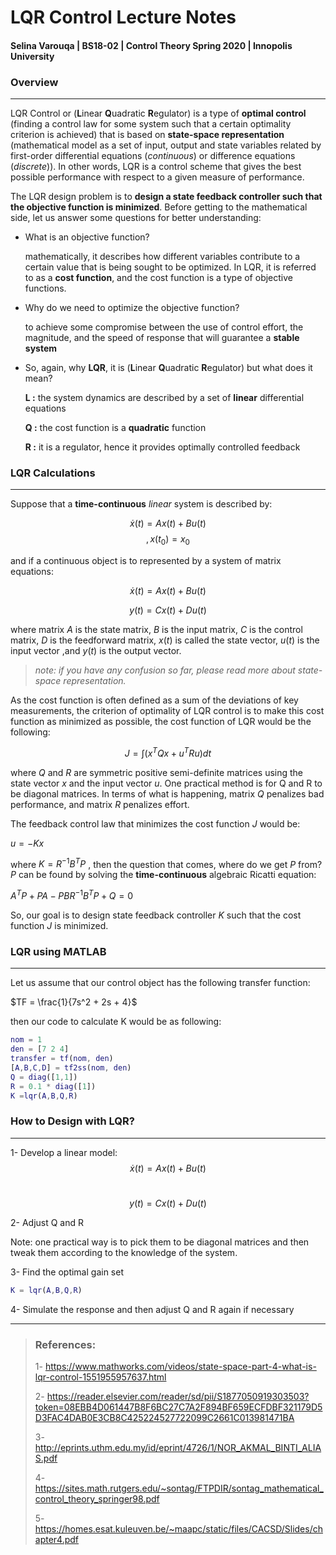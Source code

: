 # LQR Control Lecture Notes

#### Selina Varouqa | BS18-02 | Control Theory Spring 2020 | Innopolis University



### Overview

------

LQR Control or (**L**inear **Q**uadratic **R**egulator) is a type of **optimal control** (finding a control law for some system such that a certain optimality criterion is achieved) that is based on **state-space representation** (mathematical model as a set of input, output and state variables related by first-order differential equations (*continuous*) or difference equations (*discrete*)). In other words, LQR is a control scheme that gives the best possible performance with respect to a given measure of performance. 

The LQR design problem is to **design a state feedback controller such that the objective function is minimized**. Before getting to the mathematical side, let us answer some questions for better understanding:

- What is an objective function?

  mathematically, it describes how different variables contribute to a certain value that is being sought to be optimized. In LQR, it is referred to as a **cost function**, and the cost function is a type of objective functions.

- Why do we need to optimize the objective function?

  to achieve some compromise between the use of control effort, the magnitude, and the speed of response that will guarantee a **stable system**

- So, again, why **LQR**, it is (**L**inear **Q**uadratic **R**egulator) but what does it mean?

  **L :** the system dynamics are described by a set of **linear** differential equations

  **Q :** the cost function is a **quadratic** function

  **R :** it is a regulator, hence it provides optimally controlled feedback



### LQR Calculations

------

Suppose that a **time-continuous** *linear* system is described by:

$$ \dot{x}(t) = Ax(t)+ Bu(t)$$ 			$$,x(t_{0}) = x_{0}$$

and if a continuous object is to represented by a system of matrix equations:

$$\dot{x}(t) = Ax(t)+ Bu(t)$$

$$y(t) = Cx(t)+ Du(t)$$

where matrix $A$ is the state matrix, $B$ is the input matrix, $C$ is the control matrix, $D$ is the feedforward matrix, $x(t)$ is called the state vector, $u(t)$ is the input vector ,and $y(t)$ is the output vector. 

> *note: if you have any confusion so far, please read more about state-space representation.*


As the cost function is often defined as a sum of the deviations of key measurements, the criterion of optimality of LQR control is to make this cost function as minimized as possible, the cost function of LQR would be the following:

$$ J = \int(x^TQx+ u^TRu)dt$$ 

where $Q$ and $R$ are symmetric positive semi-definite matrices using the state vector $x$ and the input vector $u$. One practical method is for Q and R to be diagonal matrices. In terms of what is happening, matrix $Q$ penalizes bad performance, and matrix $R$ penalizes effort.

The feedback control law that minimizes the cost function $J$  would be: 

$u = -Kx$

where $K = R^{-1}B^TP$ , then the question that comes, where do we get $P$ from? $P$ can be found by solving the **time-continuous** algebraic Ricatti equation:

$A^TP + PA - PBR^{-1}B^TP+Q = 0$

So, our goal is to design state feedback controller $K$ such that the cost function $J$ is minimized.



### LQR using MATLAB

------

Let us assume that our control object has the following transfer function:

$TF = \frac{1}{7s^2 + 2s + 4}$

then our code to calculate K would be as following:

```matlab
nom = 1
den = [7 2 4]
transfer = tf(nom, den)
[A,B,C,D] = tf2ss(nom, den)
Q = diag([1,1])
R = 0.1 * diag([1])
K =lqr(A,B,Q,R)
```



### How to Design with LQR?

------

1- Develop a linear model: $$\dot{x}(t) = Ax(t)+ Bu(t)$$

​												$$y(t) = Cx(t)+ Du(t)$$ 

2- Adjust Q and R 

Note: one practical way is to pick them to be diagonal matrices and then tweak them according to the knowledge of the system.

3- Find the optimal gain set

```matlab
K = lqr(A,B,Q,R)
```

4- Simulate the response and then adjust Q and R again if necessary

------



> ### References:
>
> 1- https://www.mathworks.com/videos/state-space-part-4-what-is-lqr-control-1551955957637.html
>
> 2- https://reader.elsevier.com/reader/sd/pii/S1877050919303503?token=08EBB4D061447B8F6BC27C7A2F894BF659ECFDBF321179D5D3FAC4DAB0E3CB8C425224527722099C2661C013981471BA
>
> 3- http://eprints.uthm.edu.my/id/eprint/4726/1/NOR_AKMAL_BINTI_ALIAS.pdf
>
> 4- https://sites.math.rutgers.edu/~sontag/FTPDIR/sontag_mathematical_control_theory_springer98.pdf
>
> 5- https://homes.esat.kuleuven.be/~maapc/static/files/CACSD/Slides/chapter4.pdf

